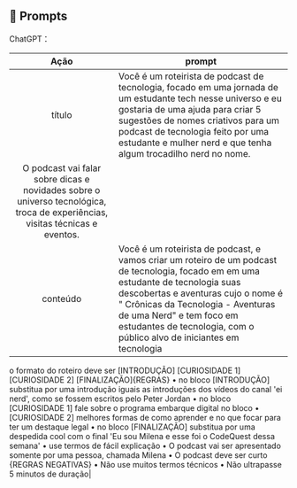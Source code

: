 ## 🧠 Prompts


ChatGPT：

|   Ação   | prompt                                                                                                                                                                                                                                                                         |
| :------: | ------------------------------------------------------------------------------------------------------------------------------------------------------------------------------------------------------------------------------------------------------------------------------ |
|  título  | Você é um roteirista de podcast de tecnologia, focado em uma jornada de um estudante tech nesse universo e eu gostaria de uma ajuda para criar 5 sugestões de nomes criativos para um podcast de tecnologia feito por uma estudante e mulher nerd e que tenha algum trocadilho nerd no nome.
O podcast vai falar sobre dicas e novidades sobre o universo tecnológica, troca de experiências, visitas técnicas e eventos.|                           |
| conteúdo | Você é um roteirista de podcast, e vamos criar um roteiro de um podcast de tecnologia, focado em em uma estudante de tecnologia suas descobertas e aventuras cujo o nome é " Crônicas da Tecnologia - Aventuras de uma Nerd" e tem foco em estudantes de tecnologia, com o público alvo de iniciantes em tecnologia
o formato do roteiro deve ser [INTRODUÇÃO] [CURIOSIDADE 1] [CURIOSIDADE 2] [FINALIZAÇÃO]{REGRAS}
•	no bloco [INTRODUÇÃO] substitua por uma introdução iguais as introduções dos vídeos do canal 'ei nerd', como se fossem escritos pelo Peter Jordan
•	no bloco [CURIOSIDADE 1] fale sobre o programa embarque digital no bloco
•	 [CURIOSIDADE 2]  melhores formas de como aprender e no que focar para ter um destaque legal
•	no bloco [FINALIZAÇÃO] substitua por uma despedida cool com o final 'Eu sou Milena e esse foi o CodeQuest dessa semana'
•	use termos de fácil explicação
•	O podcast vai ser apresentado somente por uma pessoa, chamada Milena
•	O podcast deve ser curto
{REGRAS NEGATIVAS}
•	Não use muitos termos técnicos
•	Não ultrapasse 5 minutos de duração|


